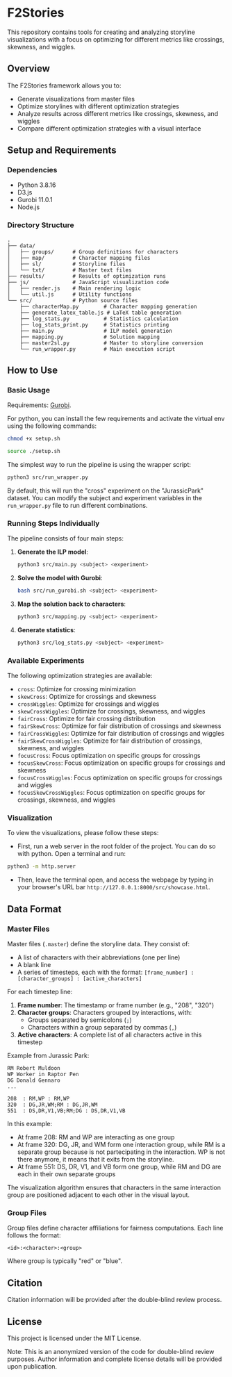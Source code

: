 # F2Stories
This repository contains tools for creating and analyzing storyline visualizations with a focus on optimizing for different metrics like crossings, skewness, and wiggles.

## Overview

The F2Stories framework allows you to:

- Generate visualizations from master files
- Optimize storylines with different optimization strategies
- Analyze results across different metrics like crossings, skewness, and wiggles
- Compare different optimization strategies with a visual interface

## Setup and Requirements

### Dependencies

- Python 3.8.16
- D3.js
- Gurobi 11.0.1
- Node.js

### Directory Structure

```
.
├── data/
│   ├── groups/      # Group definitions for characters
│   ├── map/         # Character mapping files
│   ├── sl/          # Storyline files
│   └── txt/         # Master text files
├── results/         # Results of optimization runs
├── js/              # JavaScript visualization code
│   ├── render.js    # Main rendering logic
│   └── util.js      # Utility functions
└── src/             # Python source files
    ├── characterMap.py        # Character mapping generation
    ├── generate_latex_table.js # LaTeX table generation
    ├── log_stats.py           # Statistics calculation
    ├── log_stats_print.py     # Statistics printing
    ├── main.py                # ILP model generation
    ├── mapping.py             # Solution mapping
    ├── master2sl.py           # Master to storyline conversion
    └── run_wrapper.py         # Main execution script
```

## How to Use

### Basic Usage

Requirements: [Gurobi](https://support.gurobi.com/hc/en-us/sections/360010017231-Platforms-and-Installation).

For python, you can install the few requirements and activate the virtual env using the following commands:

```bash
chmod +x setup.sh

source ./setup.sh

```

The simplest way to run the pipeline is using the wrapper script:

```bash
python3 src/run_wrapper.py
```

By default, this will run the "cross" experiment on the "JurassicPark" dataset. You can modify the subject and experiment variables in the `run_wrapper.py` file to run different combinations.

### Running Steps Individually

The pipeline consists of four main steps:

1. **Generate the ILP model**:

   ```bash
   python3 src/main.py <subject> <experiment>
   ```

2. **Solve the model with Gurobi**:

   ```bash
   bash src/run_gurobi.sh <subject> <experiment>
   ```

3. **Map the solution back to characters**:

   ```bash
   python3 src/mapping.py <subject> <experiment>
   ```

4. **Generate statistics**:
   ```bash
   python3 src/log_stats.py <subject> <experiment>
   ```

### Available Experiments

The following optimization strategies are available:

- `cross`: Optimize for crossing minimization
- `skewCross`: Optimize for crossings and skewness
- `crossWiggles`: Optimize for crossings and wiggles
- `skewCrossWiggles`: Optimize for crossings, skewness, and wiggles
- `fairCross`: Optimize for fair crossing distribution
- `fairSkewCross`: Optimize for fair distribution of crossings and skewness
- `fairCrossWiggles`: Optimize for fair distribution of crossings and wiggles
- `fairSkewCrossWiggles`: Optimize for fair distribution of crossings, skewness, and wiggles
- `focusCross`: Focus optimization on specific groups for crossings
- `focusSkewCross`: Focus optimization on specific groups for crossings and skewness
- `focusCrossWiggles`: Focus optimization on specific groups for crossings and wiggles
- `focusSkewCrossWiggles`: Focus optimization on specific groups for crossings, skewness, and wiggles

### Visualization

To view the visualizations, please follow these steps:

- First, run a web server in the root folder of the project. You can do so with python. Open a terminal and run:
```bash
python3 -m http.server
```
- Then, leave the terminal open, and access the webpage by typing in your browser's URL bar `http://127.0.0.1:8000/src/showcase.html`.

## Data Format

### Master Files

Master files (`.master`) define the storyline data. They consist of:

- A list of characters with their abbreviations (one per line)
- A blank line
- A series of timesteps, each with the format: `[frame_number] : [character_groups] : [active_characters]`

For each timestep line:

1. **Frame number**: The timestamp or frame number (e.g., "208", "320")
2. **Character groups**: Characters grouped by interactions, with:
   - Groups separated by semicolons (`;`)
   - Characters within a group separated by commas (`,`)
3. **Active characters**: A complete list of all characters active in this timestep

Example from Jurassic Park:

```
RM Robert Muldoon
WP Worker in Raptor Pen
DG Donald Gennaro
...

208  : RM,WP : RM,WP
320  : DG,JR,WM;RM : DG,JR,WM
551  : DS,DR,V1,VB;RM;DG : DS,DR,V1,VB
```

In this example:

- At frame 208: RM and WP are interacting as one group
- At frame 320: DG, JR, and WM form one interaction group, while RM is a separate group because is not partecipating in the interaction. WP is not there anymore, it means that it exits from the storyline.
- At frame 551: DS, DR, V1, and VB form one group, while RM and DG are each in their own separate groups

The visualization algorithm ensures that characters in the same interaction group are positioned adjacent to each other in the visual layout.

### Group Files

Group files define character affiliations for fairness computations. Each line follows the format:

```
<id>:<character>:<group>
```

Where group is typically "red" or "blue".

## Citation

Citation information will be provided after the double-blind review process.

## License

This project is licensed under the MIT License.

Note: This is an anonymized version of the code for double-blind review purposes. Author information and complete license details will be provided upon publication.
